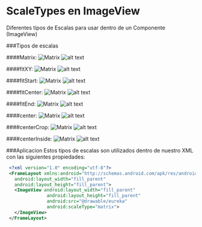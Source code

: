 # ScaleTypes en ImageView
Diferentes tipos de Escalas para usar dentro de un Componente (ImageView)

###Tipos de escalas

####Matrix:
![Matrix](http://2.bp.blogspot.com/-LLnEzgXntT4/TdFiScQRujI/AAAAAAAAABk/rYR_sAxwBQ0/s300/fill_parent_matrix.png) ![alt text](http://1.bp.blogspot.com/-B5hOD5MXDrg/TdFiYhjn9aI/AAAAAAAAABs/gdZw2NPjmPw/s300/matrix.png)

####fitXY:
![Matrix](http://3.bp.blogspot.com/-U1FGl3FaRNg/TdFiqdJ-JdI/AAAAAAAAAB8/TF-k1CCNsnI/s300/fill_parent_fitXYpng.png) ![alt text](http://2.bp.blogspot.com/-pGHVPudpdz8/TdFiwd7VGnI/AAAAAAAAACE/tMPNDYw3WqE/s300/fitXY.png)

####fitStart:
![Matrix](http://3.bp.blogspot.com/-Hxyvx10QHm8/TdFi_a1qJzI/AAAAAAAAACU/GZgFf9fRCSE/s300/fill_parent_fitstart.png) ![alt text](http://4.bp.blogspot.com/-g3ZXZUwpV2Q/TdFjDy1VzpI/AAAAAAAAACc/mkcE6Dm9Wfo/s300/fitStart.png)

####fitCenter:
![Matrix](http://1.bp.blogspot.com/-G4Ps3_N4oAU/TdFjVI3VcXI/AAAAAAAAACs/KcGsn9zQpwk/s300/fill_parent_fitCenter.png) ![alt text](http://1.bp.blogspot.com/-jdHe075v420/TdFjaeXsRrI/AAAAAAAAAC0/HWSyBYNsXmg/s300/fitCenter.png)

####fitEnd:
![Matrix](http://4.bp.blogspot.com/-jmzFvi7VPWg/TdFjrHp4ECI/AAAAAAAAADE/ho16tifSxgc/s300/fill_parent_fitEnd.png) ![alt text](http://4.bp.blogspot.com/-eDUqH-3owd4/TdFjxbqzQjI/AAAAAAAAADM/WDQfpo8uTG8/s300/fitEnd.png)

####center:
![Matrix](http://4.bp.blogspot.com/-j2crLGIj9S4/TdFj9CjUbRI/AAAAAAAAADc/Pav_V4etP-c/s300/fill_parent_center.png) ![alt text](http://1.bp.blogspot.com/-WXrw_rdE_eo/TdFkBPmRqiI/AAAAAAAAADk/jGXFhlQWqWg/s300/center.png)

####centerCrop:
![Matrix](http://3.bp.blogspot.com/-h_4yRzhbsIo/TdFkZqTVKkI/AAAAAAAAAD0/orXJt4hRLNY/s300/fill_parent_centerCrop.png) ![alt text](http://4.bp.blogspot.com/-6WsksXEQBCg/TdFkgoJCVuI/AAAAAAAAAD8/lk3QOp5ainY/s300/centerCrop.png)

####centerInside:
![Matrix](http://2.bp.blogspot.com/-DSq60peedII/TdFk1ctddaI/AAAAAAAAAEM/6tP2viFT22A/s300/fill_parent_centerInside.png) ![alt text](http://4.bp.blogspot.com/-DvUT4lOAqY8/TdFk8T_XD6I/AAAAAAAAAEU/a5VUsihhtGo/s300/centerInside.png)

###Aplicacion
Estos tipos de escalas son utilizados dentro de nuestro XML con las siguientes propiedades:
```xml
 <?xml version="1.0" encoding="utf-8"?>  
 <FrameLayout xmlns:android="http://schemas.android.com/apk/res/android"  
   android:layout_width="fill_parent"  
   android:layout_height="fill_parent">  
   <ImageView android:layout_width="fill_parent"  
               android:layout_height="fill_parent"  
               android:src="@drawable/eureka"  
               android:scaleType="matrix">  
   </ImageView>  
 </FrameLayout>  
```
